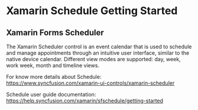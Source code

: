 # Xamarin Schedule Getting Started
## Xamarin Forms Scheduler
The Xamarin Scheduler control is an event calendar that is used to schedule and manage appointments through an intuitive user interface, similar to the native device calendar. Different view modes are supported: day, week, work week, month and timeline views.

For know more details about Schedule: https://www.syncfusion.com/xamarin-ui-controls/xamarin-scheduler

Schedule user guide documentation: https://help.syncfusion.com/xamarin/sfschedule/getting-started
